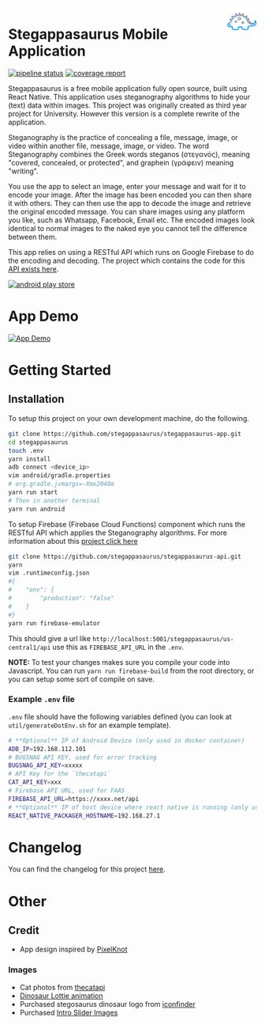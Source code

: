 <a href="https://gitlab.com/stegappasaurus/stegappasaurus-app">
    <img src="src/assets/images/logo-dark.png" alt="Stegappasaurus Logo" title="Stegappasaurus" align="right" height="60" />
</a>

# Stegappasaurus Mobile Application

[![pipeline status](https://gitlab.com/stegappasaurus/stegappasaurus-app/badges/master/pipeline.svg)](https://gitlab.com/stegappasaurus/stegappasaurus-app/commits/master)
[![coverage report](https://gitlab.com/stegappasaurus/stegappasaurus-app/badges/master/coverage.svg)](https://gitlab.com/stegappasaurus/stegappasaurus-app/commits/master)

Stegappasaurus is a free mobile application fully open source, built using React Native. This application uses steganography algorithms to hide your (text) data within images.
This project was originally created as third year project for University. However this version is a complete rewrite of the application.

Steganography is the practice of concealing a file, message, image, or video within another file, message, image, or video. The word Steganography combines the Greek words  steganos  (στεγανός), meaning "covered, concealed, or protected", and  graphein (γράφειν) meaning "writing".

You use the app to select an image, enter your message and wait for it to encode your image. After the image has been encoded you can then share it with others. They can then use the app to decode the image and retrieve the original encoded message. You can share images using any platform you like, such as Whatsapp, Facebook, Email etc.
The encoded images look identical to normal images to the naked eye you cannot tell the difference between them.

This app relies on using a RESTful API which runs on Google Firebase to do the encoding and decoding.
The project which contains the code for this [API exists here](https://github.com/stegappasaurus/stegappasaurus-api.git).

[![android play store](https://play.google.com/intl/en_gb/badges/images/generic/en_badge_web_generic.png)](https://play.google.com/store/apps/details?id=com.stegappasaurus&pcampaignid=MKT-Other-global-all-co-prtnr-py-PartBadge-Mar2515-1)

# App Demo

[![App Demo](http://img.youtube.com/vi/ui-dl0SVVc4/0.jpg)](http://www.youtube.com/watch?v=ui-dl0SVVc4 "App Demo")

# Getting Started

## Installation

To setup this project on your own development machine, do the following. 

```bash
git clone https://github.com/stegappasaurus/stegappasaurus-app.git
cd stegappasaurus
touch .env
yarn install
adb connect <device_ip>
vim android/gradle.properties
# org.gradle.jvmargs=-Xmx2048m
yarn run start
# Then in another terminal
yarn run android 
```

To setup Firebase (Firebase Cloud Functions) component which runs the RESTful API which applies the Steganography algorithms. For more information about this [project click here](https://github.com/stegappasaurus/stegappasaurus-api.git)

```bash
git clone https://github.com/stegappasaurus/stegappasaurus-api.git
yarn
vim .runtimeconfig.json
#{
#    "env": {
#        "production": "false"
#    }
#}
yarn run firebase-emulator
```

This should give a url like `http://localhost:5001/stegappasaurus/us-central1/api` use this as
`FIREBASE_API_URL` in the `.env`.

**NOTE:** To test your changes makes sure you compile your code into Javascript.
You can run `yarn run firebase-build` from the root directory, or you can setup 
some sort of compile on save.

### Example `.env` file

`.env` file should have the following variables defined (you can look at `util/generateDotEnv.sh` for an example template).

```bash
# **Optional** IP of Android Device (only used in docker container)
ADB_IP=192.168.112.101
# BUGSNAG API KEY, used for error tracking
BUGSNAG_API_KEY=xxxxx
# API Key for the `thecatapi`
CAT_API_KEY=xxx
# Firebase API URL, used for FAAS
FIREBASE_API_URL=https://xxxx.net/api
# **Optional** IP of host device where react native is running (only used in docker container)
REACT_NATIVE_PACKAGER_HOSTNAME=192.168.27.1
```

# Changelog

You can find the changelog for this project [here](https://gitlab.com/stegappasaurus/stegappasaurus-app/blob/master/CHANGELOG.md).

# Other

## Credit

- App design inspired by [PixelKnot](https://play.google.com/store/apps/details?id=info.guardianproject.pixelknot)

### Images
- Cat photos from [thecatapi](https://thecatapi.com)
- [Dinosaur Lottie animation](https://lottiefiles.com/2469-dino-dance)
- Purchased stegosaurus dinosaur logo from [iconfinder](https://www.iconfinder.com/icons/380124/animal_big_experience_dino_paleontology_reptile_stegosaurus_zababa_icon#size=512)
- Purchased [Intro Slider Images](https://www.dreamstime.com/vladwel_info)
